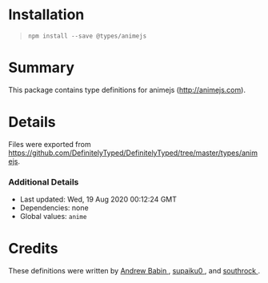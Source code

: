 # Installation
> `npm install --save @types/animejs`

# Summary
This package contains type definitions for animejs (http://animejs.com).

# Details
Files were exported from https://github.com/DefinitelyTyped/DefinitelyTyped/tree/master/types/animejs.

### Additional Details
 * Last updated: Wed, 19 Aug 2020 00:12:24 GMT
 * Dependencies: none
 * Global values: `anime`

# Credits
These definitions were written by [Andrew Babin    ](https://github.com/A-Babin), [supaiku0        ](https://github.com/supaiku0), and [southrock        ](https://github.com/southrock).
